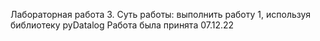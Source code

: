 Лабораторная работа 3. Суть работы: выполнить работу 1, используя библиотеку pyDatalog
Работа была принята 07.12.22
